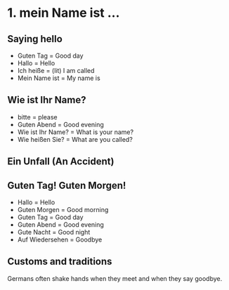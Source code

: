 # 1. mein Name ist ... 
## Saying hello
- Guten Tag = Good day
- Hallo = Hello
- Ich heiße = (lit) I am called
- Mein Name ist = My name is

## Wie ist Ihr Name? 
- bitte = please
- Guten Abend = Good evening
- Wie ist Ihr Name? = What is your name?
- Wie heißen Sie? = What are you called?

## Ein Unfall (An Accident)
## Guten Tag! Guten Morgen!
- Hallo = Hello
- Guten Morgen = Good morning
- Guten Tag = Good day
- Guten Abend = Good evening
- Gute Nacht = Good night
- Auf Wiedersehen = Goodbye

## Customs and traditions
Germans often shake hands when they meet and when they say goodbye.
